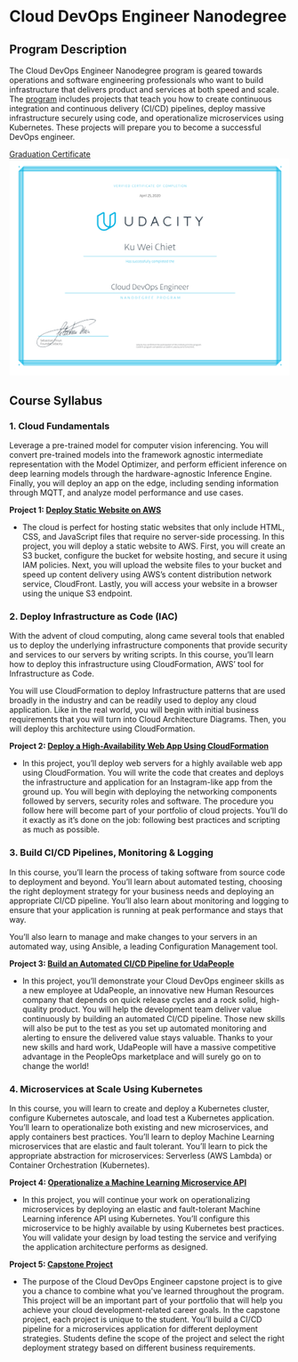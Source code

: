 # Cloud DevOps Engineer Nanodegree  

## Program Description  
The Cloud DevOps Engineer Nanodegree program is geared towards operations and software engineering professionals who want to build infrastructure that delivers product and services at both speed and scale. The [program](https://www.udacity.com/course/cloud-dev-ops-nanodegree--nd9991) includes projects that teach you how to create continuous integration and continuous delivery (CI/CD) pipelines, deploy massive infrastructure securely using code, and operationalize microservices using Kubernetes. These projects will prepare you to become a successful DevOps engineer.  

[Graduation Certificate](https://confirm.udacity.com/5VHLFDHC)
<img src="./images/certificate.svg">


## Course Syllabus
### 1. **Cloud Fundamentals**  
Leverage a pre-trained model for computer vision inferencing. You will convert pre-trained models into the framework agnostic intermediate representation with the Model Optimizer, and perform efficient inference on deep learning models through the hardware-agnostic Inference Engine. Finally, you will deploy an app on the edge, including sending information through MQTT, and analyze model performance and use cases.

  **Project 1: [Deploy Static Website on AWS](./project_1)**
  * The cloud is perfect for hosting static websites that only include HTML, CSS, and JavaScript files that require no server-side processing. In this project, you will deploy a static website to AWS. First, you will create an S3 bucket, configure the bucket for website hosting, and secure it using IAM policies. Next, you will upload the website files to your bucket and speed up content delivery using AWS’s content distribution network service, CloudFront. Lastly, you will access your website in a browser using the unique S3 endpoint.

### 2. **Deploy Infrastructure as Code (IAC)**
With the advent of cloud computing, along came several tools that enabled us to deploy the underlying infrastructure components that provide security and services to our servers by writing scripts. In this course, you’ll learn how to deploy this infrastructure using CloudFormation, AWS’ tool for Infrastructure as Code.   

  You will use CloudFormation to deploy Infrastructure patterns that are used broadly in the industry and can be readily used to deploy any cloud application. Like in the real world, you will begin with initial business requirements that you will turn into Cloud Architecture Diagrams. Then, you will deploy this architecture using CloudFormation.  

**Project 2: [Deploy a High-Availability Web App Using CloudFormation](./project_2)**  
* In this project, you’ll deploy web servers for a highly available web app using CloudFormation. You will write the code that creates and deploys the infrastructure and application for an Instagram-like app from the ground up. You will begin with deploying the networking components followed by servers, security roles and software. The procedure you follow here will become part of your portfolio of cloud projects. You’ll do it exactly as it’s done on the job: following best practices and scripting as much as possible.  

### 3. **Build CI/CD Pipelines, Monitoring & Logging**  
In this course, you’ll learn the process of taking software from source code to deployment and beyond. You’ll learn about automated testing, choosing the right deployment strategy for your business needs and deploying an appropriate CI/CD pipeline. You’ll also learn about monitoring and logging to ensure that your application is running at peak performance and stays that way.  

  You’ll also learn to manage and make changes to your servers in an automated way, using Ansible, a leading Configuration Management tool.

**Project 3: [Build an Automated CI/CD Pipeline for UdaPeople](./project_3)**  
  * In this project, you’ll demonstrate your Cloud DevOps engineer skills as a new employee at UdaPeople, an innovative new Human Resources company that depends on quick release cycles and a rock solid, high-quality product. You will help the development team deliver value continuously by building an automated CI/CD pipeline. Those new skills will also be put to the test as you set up automated monitoring and alerting to ensure the delivered value stays valuable. Thanks to your new skills and hard work, UdaPeople will have a massive competitive advantage in the PeopleOps marketplace and will surely go on to change the world!  

### 4. **Microservices at Scale Using Kubernetes**  
In this course, you will learn to create and deploy a Kubernetes cluster, configure Kubernetes autoscale, and load test a Kubernetes application. You’ll learn to operationalize both existing and new microservices, and apply containers best practices. You’ll learn to deploy Machine Learning microservices that are elastic and fault tolerant. You’ll learn to pick the appropriate abstraction for microservices: Serverless (AWS Lambda) or Container Orchestration (Kubernetes).  

  **Project 4: [Operationalize a Machine Learning Microservice API](./project_4)**  
  * In this project, you will continue your work on operationalizing microservices by deploying an elastic and fault-tolerant Machine Learning inference API using Kubernetes. You’ll configure this microservice to be highly available by using Kubernetes best practices. You will validate your design by load testing the service and verifying the application architecture performs as designed.  

**Project 5: [Capstone Project](./project_5)**  
  * The purpose of the Cloud DevOps Engineer capstone project is to give you a chance to combine what you've learned throughout the program. This project will be an important part of your portfolio that will help you achieve your cloud development-related career goals. In the capstone project, each project is unique to the student. You’ll build a CI/CD pipeline for a microservices application for different deployment strategies. Students define the scope of the project and select the right deployment strategy based on different business requirements.
